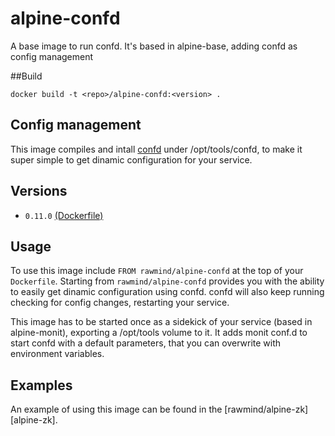 alpine-confd
=============

A base image to run confd. It's based in alpine-base, adding confd as config management

##Build

```
docker build -t <repo>/alpine-confd:<version> .
```

## Config management

This image compiles and intall [confd][confd] under /opt/tools/confd, to make it super simple to get dinamic configuration for your service. 


## Versions

- `0.11.0` [(Dockerfile)](https://github.com/rawmind0/alpine-confd/blob/master/Dockerfile)

## Usage

To use this image include `FROM rawmind/alpine-confd` at the top of your `Dockerfile`. Starting from `rawmind/alpine-confd` provides you with the ability to easily get dinamic configuration using confd. confd will also keep running checking for config changes, restarting your service.

This image has to be started once as a sidekick of your service (based in alpine-monit), exporting a /opt/tools volume to it. It adds monit conf.d to start confd with a default parameters, that you can overwrite with environment variables.


## Examples

An example of using this image can be found in the [rawmind/alpine-zk][alpine-zk].

[confd]: http://www.confd.io/
